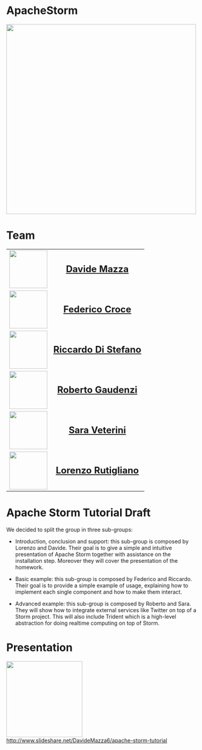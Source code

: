 # ApacheStorm
<img src="http://static1.1.sqspcdn.com/static/f/621062/25513536/1412395455367/storm_logo.png?token=NslSNQIsrb2LkaJn0%2FYPoUHITfI%3D" width="500" heigth="500" /><br>

# Team <br/>

<table width="600">
  <tbody>
    <tr>
      <td><center>
        <img src="https://media.licdn.com/mpr/mpr/shrinknp_400_400/AAEAAQAAAAAAAAQEAAAAJGM0YWQ1MWE4LTkxOWQtNDVjNC1hYTdkLTc4YWI4MzM4ZWJhNw.jpg" width="100" height="100"  alt=""/></center></td>
      <td><br /><font color="#000000" size="+2"><b><center><a href="https://it.linkedin.com/in/davide-mazza-33a9b291">Davide Mazza</a></center> </b></font><br /></td>
    </tr>
    <tr>
      <td><center><img src="http://www.teamgenerator.it/personale/immagini/federico.jpg" width="100" height="100" alt=""/></center></td>
      <td><br /><font color="#000000" size="+2"><b><center> <a href="https://it.linkedin.com/in/federico-croce-921a19134/it
">Federico Croce</a></center> </b></font><br /></td>
    </tr>
    <tr>
    <td><center><img src="https://scontent-mxp1-1.xx.fbcdn.net/v/t1.0-1/c0.0.160.160/p160x160/14717107_10210786931333411_6622962866988658674_n.jpg?oh=fc18604fb3f873f7d4ccdbfe46100932&oe=58F32B5C" width="100" height="100" alt=""/></center></td>
      <td><br /><font color="#000000" size="+2"><b><center> <a href="https://it.linkedin.com/in/riccardo-di-stefano-439a11134">Riccardo Di Stefano</a></center> </b></font><br /></td>
    </tr>
    <tr>
      <td><center><img src="https://media.licdn.com/mpr/mpr/shrinknp_400_400/AAEAAQAAAAAAAAZEAAAAJDc3YjFkY2RlLTE2NWMtNDBjMy04YmRkLTVjNmQ1MmRmZmFhOA.jpg" width="100" height="100" alt=""/></center></td>
      <td><br /><font color="#000000" size="+2"><b><center> <a href="https://it.linkedin.com/in/roberto-gaudenzi-4b0422116">Roberto Gaudenzi</a></center> </b></font><br /></td>
    </tr>
    <tr>
    <td><center><img src="https://media.licdn.com/media/AAEAAQAAAAAAAAYwAAAAJDZkODUxMDM1LWY3ZTEtNDRlMC1hNjBjLWUzMzZiODE0MGY3Nw.jpg" width="100" height="100" alt=""/></center></td>
    <td><br /><font color="#000000" size="+2"><b><center> <a href="https://it.linkedin.com/in/sara-veterini-667684116">Sara Veterini</a></center> </b></font><br /></td>
    </tr>
    <tr>
     <td><center><img src="https://media.licdn.com/media/AAEAAQAAAAAAAAfDAAAAJGQyMDI3NGJlLTMzZGQtNDU2My1hNDZkLWY3NTRlMjgzMTdlNA.jpg" width="100" height="100" alt=""/></center></td>
      <td><br /><font color="#000000" size="+2"><b><center> <a href="https://it.linkedin.com/in/lorenzo-rutigliano-00a007135/it
">Lorenzo Rutigliano</a></center> </b></font><br /></td>
    </tr>
  </tbody>
</table>


# Apache Storm Tutorial Draft

We decided to split the group in three sub-groups:

- Introduction, conclusion and support:
this sub-group is composed by Lorenzo and Davide. Their goal is to give a simple and intuitive presentation of Apache Storm together with assistance on the installation step. Moreover they will cover the presentation of the homework.

- Basic example:
this sub-group is composed by Federico and Riccardo. Their goal is to provide a simple example of usage, explaining how to implement each single component and how to make them interact.

- Advanced example:
this sub-group is composed by Roberto and Sara. They will show how to integrate external services like Twitter on top of a Storm project. This will also include Trident which is a high-level abstraction for doing realtime computing on top of Storm.

# Presentation

<img src="http://freedoomind.altervista.org/blog/wp-content/uploads/2015/12/slidesharelogo.jpg" width="200" heigth="200" /> <br/> http://www.slideshare.net/DavideMazza6/apache-storm-tutorial
